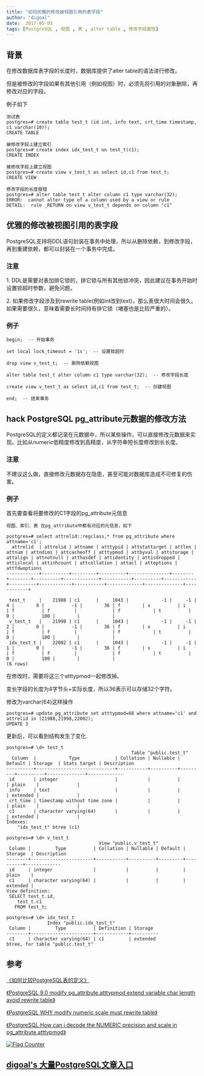 ```yaml
---
title: "如何优雅的修改被视图引用的表字段"
author: "digoal"
date:  2017-05-03
tags: [PostgreSQL , 视图 , 表 , alter table , 修改字段属性]
---
```

## 背景      
在修改数据库表字段的长度时，数据库提供了alter table的语法进行修改。  
  
但是被修改的字段如果有其他引用（例如视图）时，必须先将引用的对象删除，再修改对应的字段。  
  
例子如下  
  
```  
测试表  
postgres=# create table test_t (id int, info text, crt_time timestamp, c1 varchar(10));  
CREATE TABLE  
  
被修改字段上建立索引  
postgres=# create index idx_test_t on test_t(c1);  
CREATE INDEX  
  
被修改字段上建立视图  
postgres=# create view v_test_t as select id,c1 from test_t;  
CREATE VIEW  
  
修改字段的长度报错  
postgres=# alter table test_t alter column c1 type varchar(32);  
ERROR:  cannot alter type of a column used by a view or rule  
DETAIL:  rule _RETURN on view v_test_t depends on column "c1"  
```  
  
## 优雅的修改被视图引用的表字段   
  
PostgreSQL支持将DDL语句封装在事务中处理，所以从删除依赖，到修改字段，再到重建依赖，都可以封装在一个事务中完成。  
  
### 注意  
  
1\. DDL是需要对表加排它锁的，排它锁与所有其他锁冲突，因此建议在事务开始时设置锁超时参数，避免问题。  
  
2\. 如果修改字段涉及到rewrite table(例如int改到text)，那么表很大时间会很久。如果需要很久，意味着需要长时间持有排它锁（堵塞也是比较严重的）。  
  
### 例子  
  
```  
begin;  -- 开始事务  
  
set local lock_timeout = '1s';  -- 设置锁超时  
  
drop view v_test_t;  -- 删除依赖视图  
  
alter table test_t alter column c1 type varchar(32);  -- 修改字段长度  
  
create view v_test_t as select id,c1 from test_t;  -- 创建视图  
  
end;  -- 结束事务  
```  
  
## hack PostgreSQL pg_attribute元数据的修改方法  
PostgreSQL的定义都记录在元数据中，所以某些操作，可以直接修改元数据来实现。比如从numeric低精度修改到高精度，从字符串短长度修改到长长度。  
  
### 注意  
  
不建议这么做，直接修改元数据存在隐患，甚至可能对数据库造成不可修复的伤害。  
  
### 例子  
  
首先要查看将要修改的C1字段的pg_attribute元信息  
  
```  
视图、索引、表 在pg_attribute中都有对应的元信息，如下  
  
postgres=# select attrelid::regclass,* from pg_attribute where attname='c1';  
  attrelid  | attrelid | attname | atttypid | attstattarget | attlen | attnum | attndims | attcacheoff | atttypmod | attbyval | attstorage | attalign | attnotnull | atthasdef | attidentity | attisdropped | attislocal | attinhcount | attcollation | attacl | attoptions | attfdwoptions   
------------+----------+---------+----------+---------------+--------+--------+----------+-------------+-----------+----------+------------+----------+------------+-----------+-------------+--------------+------------+  
  
 test_t     |    21988 | c1      |     1043 |            -1 |     -1 |      4 |        0 |          -1 |        36 | f        | x          | i        | f          | f         |             | f            | t          |           0 |          100 |        |            |   
 v_test_t   |    21998 | c1      |     1043 |            -1 |     -1 |      2 |        0 |          -1 |        36 | f        | x          | i        | f          | f         |             | f            | t          |           0 |          100 |        |            |   
 idx_test_t |    22002 | c1      |     1043 |            -1 |     -1 |      1 |        0 |          -1 |        36 | f        | x          | i        | f          | f         |             | f            | t          |           0 |          100 |        |            |   
(6 rows)  
```  
  
在修改时，需要将这三个atttypmod一起修改掉。  
  
变长字段的长度为4字节头+实际长度，所以36表示可以存储32个字符。  
  
修改为varchar(64)这样操作  
  
```  
postgres=# update pg_attribute set atttypmod=68 where attname='c1' and attrelid in (21988,21998,22002);  
UPDATE 3  
```  
  
更新后，可以看到结构发生了变化.  
  
```  
postgres=# \d+ test_t  
                                              Table "public.test_t"  
  Column  |            Type             | Collation | Nullable | Default | Storage  | Stats target | Description   
----------+-----------------------------+-----------+----------+---------+----------+--------------+-------------  
 id       | integer                     |           |          |         | plain    |              |   
 info     | text                        |           |          |         | extended |              |   
 crt_time | timestamp without time zone |           |          |         | plain    |              |   
 c1       | character varying(64)       |           |          |         | extended |              |   
Indexes:  
    "idx_test_t" btree (c1)  
  
postgres=# \d+ v_test_t  
                                  View "public.v_test_t"  
 Column |         Type          | Collation | Nullable | Default | Storage  | Description   
--------+-----------------------+-----------+----------+---------+----------+-------------  
 id     | integer               |           |          |         | plain    |   
 c1     | character varying(64) |           |          |         | extended |   
View definition:  
 SELECT test_t.id,  
    test_t.c1  
   FROM test_t;  
  
postgres=# \d+ idx_test_t   
               Index "public.idx_test_t"  
 Column |         Type          | Definition | Storage    
--------+-----------------------+------------+----------  
 c1     | character varying(64) | c1         | extended  
btree, for table "public.test_t"  
```  
  
## 参考  
[《如何比较PostgreSQL表的定义》](../201504/20150410_01.md)  
  
[《PostgreSQL 9.0 modify pg_attribute.atttypmod extend variable char length avoid rewrite table》](../201306/20130617_01.md)   
  
[《PostgreSQL WHY modify numeric scale must rewrite table》](../201308/20130823_01.md)    
  
[《PostgreSQL How can i decode the NUMERIC precision and scale in pg_attribute.atttypmod》](../201308/20130817_01.md)    
  
<a rel="nofollow" href="http://info.flagcounter.com/h9V1"  ><img src="http://s03.flagcounter.com/count/h9V1/bg_FFFFFF/txt_000000/border_CCCCCC/columns_2/maxflags_12/viewers_0/labels_0/pageviews_0/flags_0/"  alt="Flag Counter"  border="0"  ></a>  
  
  
  
  
  
  
## [digoal's 大量PostgreSQL文章入口](https://github.com/digoal/blog/blob/master/README.md "22709685feb7cab07d30f30387f0a9ae")
  
